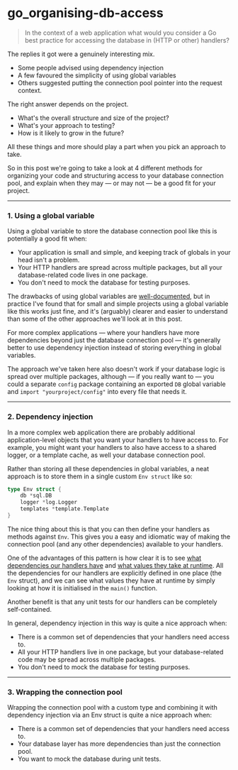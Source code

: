 # go_organising-db-access

>In the context of a web application what would you consider a Go best practice for accessing the database in (HTTP or other) handlers?

The replies it got were a genuinely interesting mix.
- Some people advised using dependency injection
- A few favoured the simplicity of using global variables
- Others suggested putting the connection pool pointer into the request context.

The right answer depends on the project.
- What's the overall structure and size of the project?
- What's your approach to testing?
- How is it likely to grow in the future?

All these things and more should play a part when you pick an approach to take.

So in this post we're going to take a look at 4 different methods for organizing your code and structuring access to your database connection pool, and explain when they may — or may not — be a good fit for your project.

---
### 1. Using a global variable
Using a global variable to store the database connection pool like this is potentially a good fit when:
- Your application is small and simple, and keeping track of globals in your head isn't a problem.
- Your HTTP handlers are spread across multiple packages, but all your database-related code lives in one package.
- You don't need to mock the database for testing purposes.

The drawbacks of using global variables are [well-documented](https://softwareengineering.stackexchange.com/questions/148108/why-is-global-state-so-evil), but in practice I've found that for small and simple projects using a global variable like this works just fine, and it's (arguably) clearer and easier to understand than some of the other approaches we'll look at in this post.

For more complex applications — where your handlers have more dependencies beyond just the database connection pool — it's generally better to use dependency injection instead of storing everything in global variables.

The approach we've taken here also doesn't work if your database logic is spread over multiple packages, although — if you really want to — you could a separate `config` package containing an exported `DB` global variable and `import "yourproject/config"` into every file that needs it.

---
### 2. Dependency injection
In a more complex web application there are probably additional application-level objects that you want your handlers to have access to. For example, you might want your handlers to also have access to a shared logger, or a template cache, as well your database connection pool.

Rather than storing all these dependencies in global variables, a neat approach is to store them in a single custom `Env struct` like so:
```go
type Env struct {
    db *sql.DB
    logger *log.Logger
    templates *template.Template
}
```

The nice thing about this is that you can then define your handlers as methods against `Env`. This gives you a easy and idiomatic way of making the connection pool (and any other dependencies) available to your handlers.

One of the advantages of this pattern is how clear it is to see <u>what dependencies our handlers have</u> and <u>what values they take at runtime</u>. All the dependencies for our handlers are explicitly defined in one place (the `Env` struct), and we can see what values they have at runtime by simply looking at how it is initialised in the `main()` function.

Another benefit is that any unit tests for our handlers can be completely self-contained.

In general, dependency injection in this way is quite a nice approach when:
- There is a common set of dependencies that your handlers need access to.
- All your HTTP handlers live in one package, but your database-related code may be spread across multiple packages.
- You don't need to mock the database for testing purposes.

---
### 3. Wrapping the connection pool
Wrapping the connection pool with a custom type and combining it with dependency injection via an Env struct is quite a nice approach when:
- There is a common set of dependencies that your handlers need access to.
- Your database layer has more dependencies than just the connection pool.
- You want to mock the database during unit tests.
